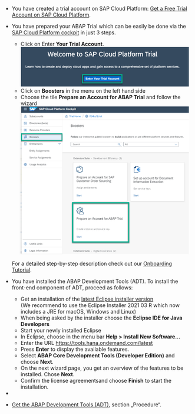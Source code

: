 - You have created a trial account on SAP Cloud Platform: [Get a Free Trial Account on SAP Cloud Platform](https://developers.sap.com/tutorials/hcp-create-trial-account.html).
- You have prepared your ABAP Trial which can be easily be done via the [SAP Cloud Platform cockpit](https://cockpit.hanatrial.ondemand.com) in just 3 steps.
  - Click on Enter **Your Trial Account**.
  ![Enter Trial](images/intro_0000.png)
  - Click on **Boosters** in the menu on the left hand side
  - Choose the tile **Prepare an Account for ABAP Trial** and follow the wizard
  ![Start booster](images/intro_0010.png)

  For a detailed step-by-step description check out our [Onboarding Tutorial](https://help.sap.com/viewer/65de2977205c403bbc107264b8eccf4b/Cloud/en-US/720c423ef1a8498ab690cf0e5512ba50.html#loio720c423ef1a8498ab690cf0e5512ba50__Create_ABAP_Trial_Instance).
  
- You have installed the ABAP Development Tools (ADT). To install the front-end component of ADT, proceed as follows:
  - Get an installation of the [latest Eclipse installer version](https://www.eclipse.org/downloads/packages/installer)  
    (We recommend to use the Eclipse Installer 2021 03 R which now includes a JRE for macOS, Windows and Linux)
  - When being asked by the installer choose the **Eclipse IDE for Java Developers**
  - Start your newly installed Eclipse
  - In Eclipse, choose in the menu bar **Help > Install New Software...**
  - Enter the URL https://tools.hana.ondemand.com/latest
  - Press **Enter** to display the available features.
  - Select **ABAP Core Development Tools (Developer Edition)** and choose **Next**.
  - On the next wizard page, you get an overview of the features to be installed. Chose **Next**.
  - Confirm the license agreementsand choose **Finish** to start the installation.


-  
-    [Get the ABAP Development Tools (ADT)](https://tools.hana.ondemand.com/#abap), section „Procedure“.  
